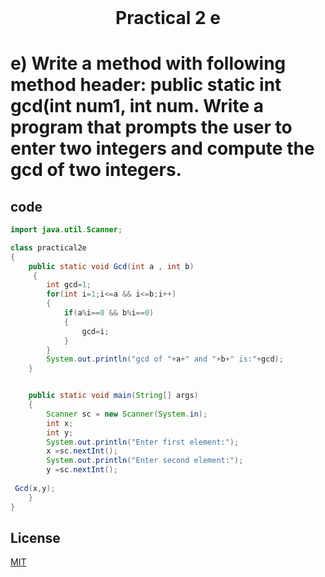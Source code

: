 <h1 align="center" style="margin-top: 0px;">
Practical 2 e 
</h1>

#		e) Write a method with following method header: public static int gcd(int num1, int  num. Write a program that prompts the user to enter two integers and compute  the gcd of two integers. 	

## code 

```java
import java.util.Scanner;

class practical2e
{
    public static void Gcd(int a , int b)
     {
        int gcd=1;
        for(int i=1;i<=a && i<=b;i++)
        {
            if(a%i==0 && b%i==0)
            {
                gcd=i;
            }
        }
        System.out.println("gcd of "+a+" and "+b+" is:"+gcd);
    }


    public static void main(String[] args)
    {
        Scanner sc = new Scanner(System.in);
        int x;
        int y;
        System.out.println("Enter first element:");
        x =sc.nextInt();
        System.out.println("Enter second element:");
        y =sc.nextInt();
 
 Gcd(x,y);
    }
}

```

## License
[MIT](https://hiren14.github.io/java_lab_050/LICENSE)
